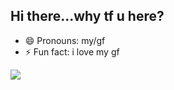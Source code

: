 ## Hi there...why tf u here?
- 😄 Pronouns: my/gf
- ⚡ Fun fact: i love my gf

















![ ](https://tenor.com/pt-BR/view/thousand-yard-stare-staring-cat-ptsd-war-cat-gif-1157318031077092583)
